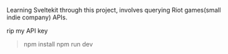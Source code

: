 Learning Sveltekit through this project, involves querying Riot games(small indie company) APIs. 

rip my API key

> npm install
> npm run dev
